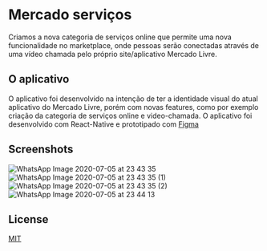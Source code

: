 # Mercado serviços

Criamos a nova categoria de serviços online que permite uma nova funcionalidade no marketplace, onde pessoas serão conectadas através de uma vídeo chamada pelo próprio site/aplicativo Mercado Livre.

## O aplicativo

O aplicativo foi desenvolvido na intenção de ter a identidade visual do atual aplicativo do Mercado Livre, porém com novas features, como por exemplo criação da categoria de serviços online e video-chamada.
O aplicativo foi desenvolvido com React-Native e prototipado com [Figma](https://www.figma.com/proto/6r6pecZLvrInBRYoDu1wDW/Mercado-Livre?node-id=46%3A1083&viewport=3%2C447%2C0.25&scaling=scale-down)

## Screenshots
![WhatsApp Image 2020-07-05 at 23 43 35](https://user-images.githubusercontent.com/32455202/86551408-5936b080-bf1b-11ea-804e-331c44b26ebd.jpeg)
![WhatsApp Image 2020-07-05 at 23 43 35 (1)](https://user-images.githubusercontent.com/32455202/86551391-48863a80-bf1b-11ea-884b-8d09f0718e0d.jpeg)
![WhatsApp Image 2020-07-05 at 23 43 35 (2)](https://user-images.githubusercontent.com/32455202/86551393-4b812b00-bf1b-11ea-8ee6-683dbf825277.jpeg)
![WhatsApp Image 2020-07-05 at 23 44 13](https://user-images.githubusercontent.com/32455202/86551419-6358af00-bf1b-11ea-8163-758a0fde2d48.jpeg)


## License
[MIT](https://choosealicense.com/licenses/mit/)
